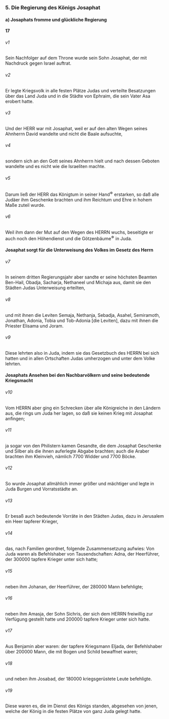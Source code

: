 ### 5. Die Regierung des Königs Josaphat

#### a) Josaphats fromme und glückliche Regierung

__17__

###### v1
Sein Nachfolger auf dem Throne wurde sein Sohn Josaphat, der mit Nachdruck gegen Israel auftrat.

###### v2
Er legte Kriegsvolk in alle festen Plätze Judas und verteilte Besatzungen über das Land Juda und in die Städte von Ephraim, die sein Vater Asa erobert hatte.

###### v3
Und der HERR war mit Josaphat, weil er auf den alten Wegen seines Ahnherrn David wandelte und nicht die Baale aufsuchte,

###### v4
sondern sich an den Gott seines Ahnherrn hielt und nach dessen Geboten wandelte und es nicht wie die Israeliten machte.

###### v5
Darum ließ der HERR das Königtum in seiner Hand<sup title="= durch ihn">&#x2732;</sup>
 erstarken, so daß alle Judäer ihm Geschenke brachten und ihm Reichtum und Ehre in hohem Maße zuteil wurde.

###### v6
Weil ihm dann der Mut auf den Wegen des HERRN wuchs, beseitigte er auch noch den Höhendienst und die Götzenbäume<sup title="vgl. 14,2">&#x2732;</sup>
 in Juda.

#### Josaphat sorgt für die Unterweisung des Volkes im Gesetz des Herrn


###### v7
In seinem dritten Regierungsjahr aber sandte er seine höchsten Beamten Ben-Hail, Obadja, Sacharja, Nethaneel und Michaja aus, damit sie den Städten Judas Unterweisung erteilten,

###### v8
und mit ihnen die Leviten Semaja, Nethanja, Sebadja, Asahel, Semiramoth, Jonathan, Adonia, Tobia und Tob-Adonia [die Leviten], dazu mit ihnen die Priester Elisama und Joram.

###### v9
Diese lehrten also in Juda, indem sie das Gesetzbuch des HERRN bei sich hatten und in allen Ortschaften Judas umherzogen und unter dem Volke lehrten.

#### Josaphats Ansehen bei den Nachbarvölkern und seine bedeutende Kriegsmacht


###### v10
Vom HERRN aber ging ein Schrecken über alle Königreiche in den Ländern aus, die rings um Juda her lagen, so daß sie keinen Krieg mit Josaphat anfingen;

###### v11
ja sogar von den Philistern kamen Gesandte, die dem Josaphat Geschenke und Silber als die ihnen auferlegte Abgabe brachten; auch die Araber brachten ihm Kleinvieh, nämlich 7700 Widder und 7700 Böcke.

###### v12
So wurde Josaphat allmählich immer größer und mächtiger und legte in Juda Burgen und Vorratsstädte an.

###### v13
Er besaß auch bedeutende Vorräte in den Städten Judas, dazu in Jerusalem ein Heer tapferer Krieger,

###### v14
das, nach Familien geordnet, folgende Zusammensetzung aufwies: Von Juda waren als Befehlshaber von Tausendschaften: Adna, der Heerführer, der 300000 tapfere Krieger unter sich hatte;

###### v15
neben ihm Johanan, der Heerführer, der 280000 Mann befehligte;

###### v16
neben ihm Amasja, der Sohn Sichris, der sich dem HERRN freiwillig zur Verfügung gestellt hatte und 200000 tapfere Krieger unter sich hatte.

###### v17
Aus Benjamin aber waren: der tapfere Kriegsmann Eljada, der Befehlshaber über 200000 Mann, die mit Bogen und Schild bewaffnet waren;

###### v18
und neben ihm Josabad, der 180000 kriegsgerüstete Leute befehligte.

###### v19
Diese waren es, die im Dienst des Königs standen, abgesehen von jenen, welche der König in die festen Plätze von ganz Juda gelegt hatte.